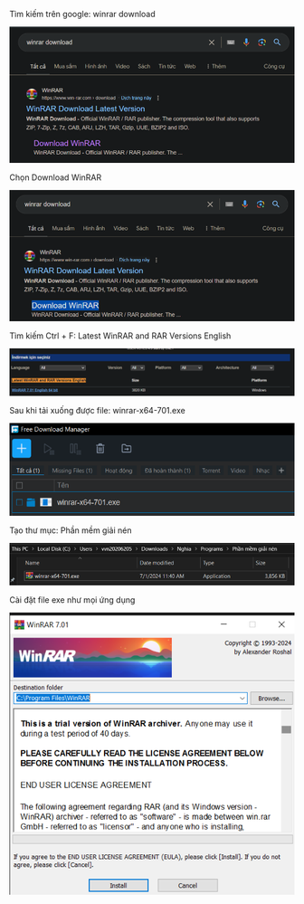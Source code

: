 Tìm kiếm trên google: winrar download

![alt text](20240701_114006726617.png)

Chọn Download WinRAR

![alt text](20240701_114007692776.png)

Tìm kiếm Ctrl + F: Latest WinRAR and RAR Versions English

![alt text](20240701_114021154238.png)

Sau khi tải xuống được file: winrar-x64-701.exe

![alt text](20240701_114038062206.png)

Tạo thư mục: Phần mềm giải nén

![alt text](image.png)

Cài đặt file exe như mọi ứng dụng

![alt text](image-1.png)
